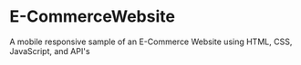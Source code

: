 # E-CommerceWebsite
 A mobile responsive sample of an E-Commerce Website using HTML, CSS, JavaScript, and API's
 
